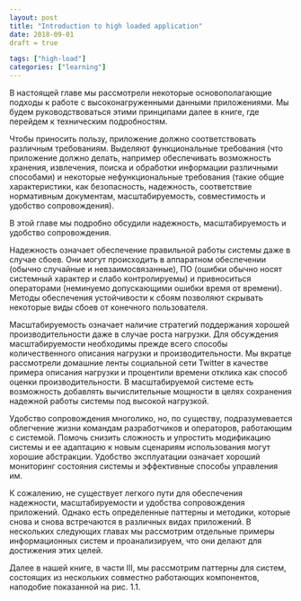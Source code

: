 ```yaml
---
layout: post
title: "Introduction to high loaded application"
date: 2018-09-01
draft = true

tags: ["high-load"]
categories: ["learning"]
---
```

В настоящей главе мы рассмотрели некоторые основополагающие подходы к работе
с высоконагруженными данными приложениями. Мы будем руководствоваться
этими принципами далее в книге, где перейдем к техническим подробностям.

Чтобы приносить пользу, приложение должно соответствовать различным требованиям.
Выделяют функциональные требования (что приложение должно делать,
например обеспечивать возможность хранения, извлечения, поиска и обработки
информации различными способами) и некоторые нефункциональные требования
(такие общие характеристики, как безопасность, надежность, соответствие нормативным
документам, масштабируемость, совместимость и удобство сопровождения). 

В этой главе мы подробно обсудили надежность, масштабируемость и удобство
сопровождения.

Надежность означает обеспечение правильной работы системы даже в случае
сбоев. Они могут происходить в аппаратном обеспечении (обычно случайные
и невзаимосвязанные), ПО (ошибки обычно носят системный характер и слабо
контролируемы) и привноситься операторами (неминуемо допускающими ошибки
время от времени). Методы обеспечения устойчивости к сбоям позволяют скрывать
некоторые виды сбоев от конечного пользователя.

Масштабируемость означает наличие стратегий поддержания хорошей производительности
даже в случае роста нагрузки. Для обсуждения масштабируемости
необходимы прежде всего способы количественного описания нагрузки и производительности.
Мы вкратце рассмотрели домашние ленты социальной сети Twitter
в качестве примера описания нагрузки и процентили времени отклика как способ
оценки производительности. В масштабируемой системе есть возможность добавлять
вычислительные мощности в целях сохранения надежной работы системы
под высокой нагрузкой.

Удобство сопровождения многолико, но, по существу, подразумевается облегчение
жизни командам разработчиков и операторов, работающим с системой. Помочь
снизить сложность и упростить модификацию системы и ее адаптацию к новым
сценариям использования могут хорошие абстракции. Удобство эксплуатации
означает хороший мониторинг состояния системы и эффективные способы управления
им.

К сожалению, не существует легкого пути для обеспечения надежности, масштабируемости
и удобства сопровождения приложений. Однако есть определенные
паттерны и методики, которые снова и снова встречаются в различных видах приложений.
В нескольких следующих главах мы рассмотрим отдельные примеры
информационных систем и проанализируем, что они делают для достижения этих
целей.

Далее в нашей книге, в части III, мы рассмотрим паттерны для систем, состоящих
из нескольких совместно работающих компонентов, наподобие показанной
на рис. 1.1.
